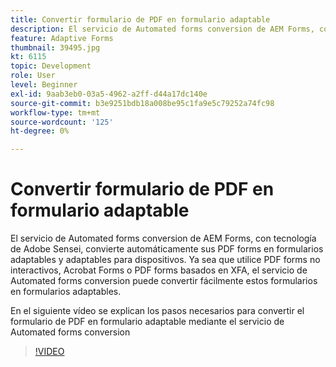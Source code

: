 ```yaml
---
title: Convertir formulario de PDF en formulario adaptable
description: El servicio de Automated forms conversion de AEM Forms, con tecnología de Adobe Sensei, convierte automáticamente sus PDF forms en formularios adaptables y adaptables para dispositivos. Ya sea que utilice PDF forms no interactivos, Acrobat Forms o PDF forms basados en XFA, el servicio de Automated forms conversion puede convertir fácilmente estos formularios en formularios adaptables.
feature: Adaptive Forms
thumbnail: 39495.jpg
kt: 6115
topic: Development
role: User
level: Beginner
exl-id: 9aab3eb0-03a5-4962-a2ff-d44a17dc140e
source-git-commit: b3e9251bdb18a008be95c1fa9e5c79252a74fc98
workflow-type: tm+mt
source-wordcount: '125'
ht-degree: 0%

---
```


# Convertir formulario de PDF en formulario adaptable

El servicio de Automated forms conversion de AEM Forms, con tecnología de Adobe Sensei, convierte automáticamente sus PDF forms en formularios adaptables y adaptables para dispositivos. Ya sea que utilice PDF forms no interactivos, Acrobat Forms o PDF forms basados en XFA, el servicio de Automated forms conversion puede convertir fácilmente estos formularios en formularios adaptables.

En el siguiente vídeo se explican los pasos necesarios para convertir el formulario de PDF en formulario adaptable mediante el servicio de Automated forms conversion

>[!VIDEO](https://video.tv.adobe.com/v/39495?quality=12&learn=on)

